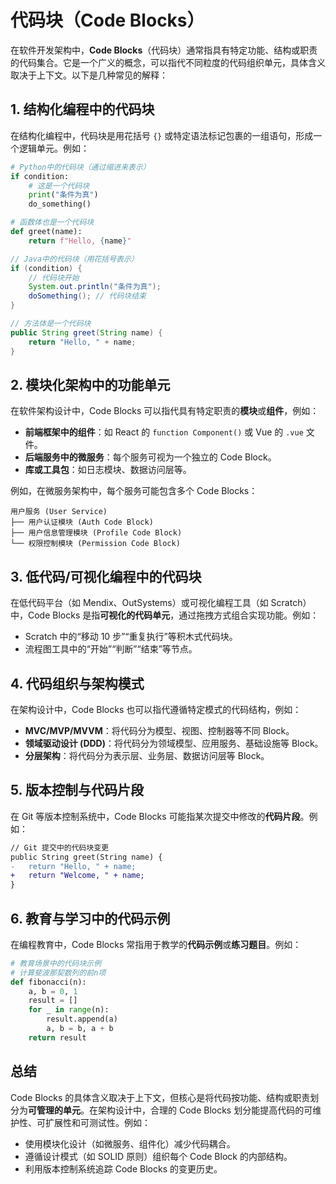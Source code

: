# 代码块（Code Blocks）

在软件开发架构中，**Code Blocks**（代码块）通常指具有特定功能、结构或职责的代码集合。它是一个广义的概念，可以指代不同粒度的代码组织单元，具体含义取决于上下文。以下是几种常见的解释：

## 1. **结构化编程中的代码块**

在结构化编程中，代码块是用花括号 `{}` 或特定语法标记包裹的一组语句，形成一个逻辑单元。例如：

```python
# Python中的代码块（通过缩进来表示）
if condition:
    # 这是一个代码块
    print("条件为真")
    do_something()

# 函数体也是一个代码块
def greet(name):
    return f"Hello, {name}"
```

```java
// Java中的代码块（用花括号表示）
if (condition) {
    // 代码块开始
    System.out.println("条件为真");
    doSomething(); // 代码块结束
}

// 方法体是一个代码块
public String greet(String name) {
    return "Hello, " + name;
}
```

## 2. **模块化架构中的功能单元**

在软件架构设计中，Code Blocks 可以指代具有特定职责的**模块**或**组件**，例如：

- **前端框架中的组件**：如 React 的 `function Component()` 或 Vue 的 `.vue` 文件。
- **后端服务中的微服务**：每个服务可视为一个独立的 Code Block。
- **库或工具包**：如日志模块、数据访问层等。

例如，在微服务架构中，每个服务可能包含多个 Code Blocks：

```
用户服务 (User Service)
├── 用户认证模块 (Auth Code Block)
├── 用户信息管理模块 (Profile Code Block)
└── 权限控制模块 (Permission Code Block)
```

## 3. **低代码/可视化编程中的代码块**

在低代码平台（如 Mendix、OutSystems）或可视化编程工具（如 Scratch）中，Code Blocks 是指**可视化的代码单元**，通过拖拽方式组合实现功能。例如：

- Scratch 中的“移动 10 步”“重复执行”等积木式代码块。
- 流程图工具中的“开始”“判断”“结束”等节点。

## 4. **代码组织与架构模式**

在架构设计中，Code Blocks 也可以指代遵循特定模式的代码结构，例如：

- **MVC/MVP/MVVM**：将代码分为模型、视图、控制器等不同 Block。
- **领域驱动设计 (DDD)**：将代码分为领域模型、应用服务、基础设施等 Block。
- **分层架构**：将代码分为表示层、业务层、数据访问层等 Block。

## 5. **版本控制与代码片段**

在 Git 等版本控制系统中，Code Blocks 可能指某次提交中修改的**代码片段**。例如：

```diff
// Git 提交中的代码块变更
public String greet(String name) {
-   return "Hello, " + name;
+   return "Welcome, " + name;
}
```

## 6. **教育与学习中的代码示例**

在编程教育中，Code Blocks 常指用于教学的**代码示例**或**练习题目**。例如：

```python
# 教育场景中的代码块示例
# 计算斐波那契数列的前n项
def fibonacci(n):
    a, b = 0, 1
    result = []
    for _ in range(n):
        result.append(a)
        a, b = b, a + b
    return result
```

## 总结

Code Blocks 的具体含义取决于上下文，但核心是将代码按功能、结构或职责划分为**可管理的单元**。在架构设计中，合理的 Code Blocks 划分能提高代码的可维护性、可扩展性和可测试性。例如：

- 使用模块化设计（如微服务、组件化）减少代码耦合。
- 遵循设计模式（如 SOLID 原则）组织每个 Code Block 的内部结构。
- 利用版本控制系统追踪 Code Blocks 的变更历史。
